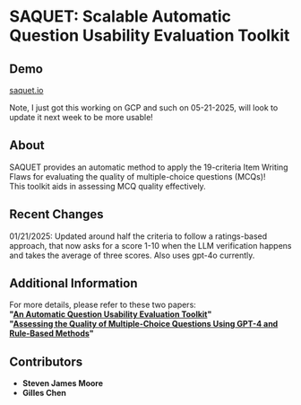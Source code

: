 # SAQUET: Scalable Automatic Question Usability Evaluation Toolkit

## Demo
[saquet.io](https://saquet.io)

Note, I just got this working on GCP and such on 05-21-2025, will look to update it next week to be more usable!

## About
SAQUET provides an automatic method to apply the 19-criteria Item Writing Flaws for evaluating the quality of multiple-choice questions (MCQs)!  
This toolkit aids in assessing MCQ quality effectively.

## Recent Changes
01/21/2025: Updated around half the criteria to follow a ratings-based approach, that now asks for a score 1-10 when the LLM verification happens and takes the average of three scores. Also uses gpt-4o currently. 

## Additional Information
For more details, please refer to these two papers:  
**"[An Automatic Question Usability Evaluation Toolkit](https://scholar.google.com/citations?view_op=view_citation&hl=en&user=cYweVsQAAAAJ&sortby=pubdate&citation_for_view=cYweVsQAAAAJ:hCrLmN-GePgC)"**  
**"[Assessing the Quality of Multiple-Choice Questions Using GPT-4 and Rule-Based Methods](https://scholar.google.com/citations?view_op=view_citation&hl=en&user=cYweVsQAAAAJ&sortby=pubdate&citation_for_view=cYweVsQAAAAJ:S16KYo8Pm5AC)"**  

## Contributors
- **Steven James Moore**
- **Gilles Chen**
